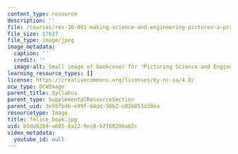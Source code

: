 ```yaml
---
content_type: resource
description: ''
file: /courses/res-10-001-making-science-and-engineering-pictures-a-practical-guide-to-presenting-your-work-spring-2016/b5da5304a6050a229ec8b7f68206a02c_felice_book.jpg
file_size: 17627
file_type: image/jpeg
image_metadata:
  caption: ''
  credit: ''
  image-alt: Small image of bookcover for 'Picturing Science and Engineering.'
learning_resource_types: []
license: https://creativecommons.org/licenses/by-nc-sa/4.0/
ocw_type: OCWImage
parent_title: Syllabus
parent_type: SupplementalResourceSection
parent_uid: 3e95fb4b-e99f-64dd-50b2-c02b053d38ea
resourcetype: Image
title: felice_book.jpg
uid: b5da5304-a605-0a22-9ec8-b7f68206a02c
video_metadata:
  youtube_id: null
---
```

